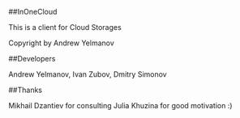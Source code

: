 ##InOneCloud

This is a client for Cloud Storages

Copyright by Andrew Yelmanov

##Developers

Andrew Yelmanov, Ivan Zubov, Dmitry Simonov

##Thanks 

Mikhail Dzantiev for consulting
Julia Khuzina for good motivation :)
